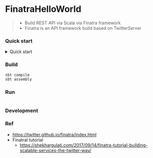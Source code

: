 # FinatraHelloWorld
> - Build REST API via Scala via Finatra framework
> - Finatra is an API framework build based on TwitterServer

### Quick start

<details>
<summary>Quick start</summary>

- Get API : [FitmanApp2.scala](https://github.com/yennanliu/FinatraHelloWorld/blob/master/src/main/scala/com/twitter/server/FitmanApp2.scala)
```bash
sbt run
# Multiple main classes detected, select one to run:

#  [1] com.twitter.server.BasicServer
#  [2] com.twitter.server.ExampleServerMain
 
curl localhost:8888
```
- Check the API : http://localhost:8888/ or http://localhost:8888/hello
- Check the admin page : http://localhost:9990/admin

- Post API : [FitmanApp4.scala](https://github.com/yennanliu/FinatraHelloWorld/blob/master/src/main/scala/com/twitter/server/FitmanApp4.scala)
```bash
curl -X POST -H "Content-Type: application/json" \
    -d '{ "id": 999, "name": "JACK"}' \
   localhost:8080/hi

# response
# ----> Hello JACK with id 999
```
</details>

### Build 
```bash
sbt compile
sbt assembly
```

### Run 
```bash

```

### Development

### Ref
- https://twitter.github.io/finatra/index.html
- Finatral tutorial
	- https://shekhargulati.com/2017/09/14/finatra-tutorial-building-scalable-services-the-twitter-way/
